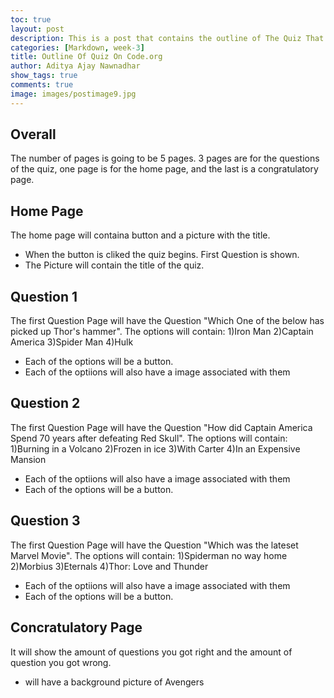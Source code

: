 ```yaml
---
toc: true
layout: post
description: This is a post that contains the outline of The Quiz That Tay and I made on code.org
categories: [Markdown, week-3]
title: Outline Of Quiz On Code.org
author: Aditya Ajay Nawnadhar
show_tags: true
comments: true
image: images/postimage9.jpg
---
```


## Overall
The number of pages is going to be 5 pages. 3 pages are for the questions of the quiz, one page is for the home 
page, and the last is a congratulatory page. 

## Home Page
The home page will containa button and a picture with the title.
- When the button is cliked the quiz begins. First Question is shown. 
- The Picture will contain the title of the quiz.

## Question 1
The first Question Page will have the Question "Which One of the below has picked up Thor's hammer". The options
will contain: 1)Iron Man 2)Captain America 3)Spider Man 4)Hulk
- Each of the options will be a button.
- Each of the optiions will also have a image associated with them

## Question 2
The first Question Page will have the Question "How did Captain America Spend 70 years after defeating Red Skull". The options will contain: 1)Burning in a Volcano 2)Frozen in ice 3)With Carter 4)In an Expensive Mansion
- Each of the optiions will also have a image associated with them
- Each of the options will be a button.

## Question 3
The first Question Page will have the Question "Which was the lateset Marvel Movie". The options will contain: 1)Spiderman no way home 2)Morbius 3)Eternals 4)Thor: Love and Thunder
- Each of the optiions will also have a image associated with them
- Each of the options will be a button.

## Concratulatory Page
It will show the amount of questions you got right and the amount of question you got wrong.
- will have a background picture of Avengers
